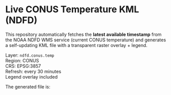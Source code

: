 # Live CONUS Temperature KML (NDFD)

This repository automatically fetches the **latest available timestamp**
from the NOAA NDFD WMS service (current CONUS temperature) and generates
a self-updating KML file with a transparent raster overlay + legend.

Layer: `ndfd.conus.temp`  
Region: CONUS  
CRS: EPSG:3857  
Refresh: every 30 minutes  
Legend overlay included

The generated file is:

